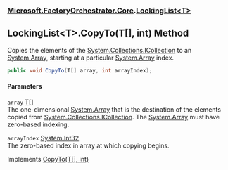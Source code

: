 ### [Microsoft.FactoryOrchestrator.Core](Microsoft_FactoryOrchestrator_Core.md 'Microsoft.FactoryOrchestrator.Core').[LockingList&lt;T&gt;](LockingList_T_.md 'Microsoft.FactoryOrchestrator.Core.LockingList&lt;T&gt;')
## LockingList&lt;T&gt;.CopyTo(T[], int) Method
Copies the elements of the [System.Collections.ICollection](https://docs.microsoft.com/en-us/dotnet/api/System.Collections.ICollection 'System.Collections.ICollection') to an [System.Array](https://docs.microsoft.com/en-us/dotnet/api/System.Array 'System.Array'), starting at a particular [System.Array](https://docs.microsoft.com/en-us/dotnet/api/System.Array 'System.Array') index.  
```csharp
public void CopyTo(T[] array, int arrayIndex);
```
#### Parameters
<a name='Microsoft_FactoryOrchestrator_Core_LockingList_T__CopyTo(T___int)_array'></a>
`array` [T](LockingList_T_.md#Microsoft_FactoryOrchestrator_Core_LockingList_T__T 'Microsoft.FactoryOrchestrator.Core.LockingList&lt;T&gt;.T')[[]](https://docs.microsoft.com/en-us/dotnet/api/System.Array 'System.Array')  
The one-dimensional [System.Array](https://docs.microsoft.com/en-us/dotnet/api/System.Array 'System.Array') that is the destination of the elements copied from [System.Collections.ICollection](https://docs.microsoft.com/en-us/dotnet/api/System.Collections.ICollection 'System.Collections.ICollection'). The [System.Array](https://docs.microsoft.com/en-us/dotnet/api/System.Array 'System.Array') must have zero-based indexing.
  
<a name='Microsoft_FactoryOrchestrator_Core_LockingList_T__CopyTo(T___int)_arrayIndex'></a>
`arrayIndex` [System.Int32](https://docs.microsoft.com/en-us/dotnet/api/System.Int32 'System.Int32')  
The zero-based index in array at which copying begins.
  

Implements [CopyTo(T[], int)](https://docs.microsoft.com/en-us/dotnet/api/System.Collections.Generic.ICollection-1.CopyTo#System_Collections_Generic_ICollection_1_CopyTo__0[],System_Int32_ 'System.Collections.Generic.ICollection`1.CopyTo(`0[],System.Int32)')  
